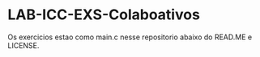 # LAB-ICC-EXS-Colaboativos


Os exercicios estao como main.c nesse repositorio abaixo do READ.ME e LICENSE.
